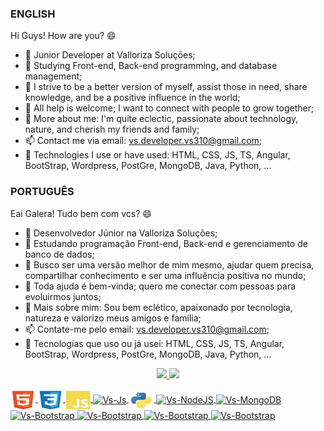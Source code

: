 ### ENGLISH ### 
Hi Guys! How are you? 😄

- 🔭 Junior Developer at Valloriza Soluções;
- 🌱 Studying Front-end, Back-end programming, and database management;
- 👯 I strive to be a better version of myself, assist those in need, share knowledge, and be a positive influence in the world;
- 🤔 All help is welcome; I want to connect with people to grow together;
- 💬 More about me: I'm quite eclectic, passionate about technology, nature, and cherish my friends and family;
- 📫 Contact me via email: vs.developer.vs310@gmail.com;
- 🧐 Technologies I use or have used: HTML, CSS, JS, TS, Angular, BootStrap, Wordpress, PostGre, MongoDB, Java, Python, ...

### PORTUGUÊS ###
Eai Galera! Tudo bem com vcs? 😄
- 🔭 Desenvolvedor Júnior na Valloriza Soluções;
- 🌱 Estudando programação Front-end, Back-end e gerenciamento de banco de dados;
- 👯 Busco ser uma versão melhor de mim mesmo, ajudar quem precisa, compartilhar conhecimento e ser uma influência positiva no mundo;
- 🤔 Toda ajuda é bem-vinda; quero me conectar com pessoas para evoluirmos juntos; 
- 💬 Mais sobre mim: Sou bem eclético, apaixonado por tecnologia, natureza e valorizo meus amigos e família;
- 📫 Contate-me pelo email: vs.developer.vs310@gmail.com;
- 🧐 Tecnologias que uso ou já usei: HTML, CSS, JS, TS, Angular, BootStrap, Wordpress, PostGre, MongoDB, Java, Python, ...


<div align="center">
  <a href="https://github.com/victorvssouza">
  <img height="180em" src="https://github-readme-stats.vercel.app/api?username=victorvssouza&show_icons=true&theme=radical&include_all_commits=true&count_private=true"/>
  <img height="180em" src="https://github-readme-stats.vercel.app/api/top-langs/?username=victorvssouza&layout=compact&langs_count=7&theme=radical"/>
</div>
<div style="display: inline_block"><br>
  <img align="center" alt="Vs-HTML" height="30" width="40" src="https://raw.githubusercontent.com/devicons/devicon/master/icons/html5/html5-original.svg">
  <img align="center" alt="Vs-CSS" height="30" width="40" src="https://raw.githubusercontent.com/devicons/devicon/master/icons/css3/css3-original.svg">
  <img align="center" alt="Vs-Js" height="30" width="40" src="https://raw.githubusercontent.com/devicons/devicon/master/icons/javascript/javascript-plain.svg">
  <img align="center" alt="Vs-Js" height="30" width="40" src="https://upload.wikimedia.org/wikipedia/commons/4/4c/Typescript_logo_2020.svg">
  <img align="center" alt="VS-Python" height="30" width="40" src="https://raw.githubusercontent.com/devicons/devicon/master/icons/python/python-original.svg">
  <img align="center" alt="Vs-NodeJS" height="30" width="40" src="https://cdn.jsdelivr.net/gh/devicons/devicon/icons/nodejs/nodejs-original-wordmark.svg">
  <img align="center" alt="Vs-MongoDB" height="30" width="40" src="https://cdn.jsdelivr.net/gh/devicons/devicon/icons/mongodb/mongodb-original-wordmark.svg">
  <img align="center" alt="Vs-Bootstrap" height="30" width="40" src="https://cdn.jsdelivr.net/gh/devicons/devicon/icons/bootstrap/bootstrap-plain-wordmark.svg" >
  <img align="center" alt="Vs-Bootstrap" height="30" width="40" src="https://angular.io/assets/images/logos/angular/angular.svg" >
  <img align="center" alt="Vs-Bootstrap" height="30" width="40" src="https://upload.wikimedia.org/wikipedia/commons/thumb/2/29/Postgresql_elephant.svg/1985px-Postgresql_elephant.svg.png" />
  <img align="center" alt="Vs-Bootstrap" height="30" width="40" src="[https://www.vectorlogo.zone/util/preview.html?image=/logos/java/java-vertical.svg](https://www.vectorlogo.zone/logos/java/java-vertical.svg)" />
</div>
